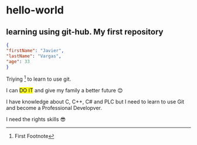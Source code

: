# hello-world
## learning using git-hub. My first repository

```json
{
"firstName": "Javier",
"lastName": "Vargas",
"age": 33
}
```

 Triying [^1] to learn to use git.
 [^1]: First Footnote

I can <mark>DO IT</mark> and give my family a better future :blush:

I have knowledge about C, C++, C# and PLC but I need to learn to use Git and become a Professional Developver.

I need the rights skills :sunglasses:
